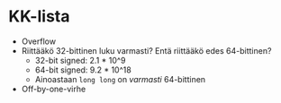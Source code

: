 # KK-lista

 - Overflow
  - Riittääkö 32-bittinen luku varmasti? Entä riittääkö edes 64-bittinen?
    - 32-bit signed: 2.1 * 10^9
    - 64-bit signed: 9.2 * 10^18
    - Ainoastaan `long long` on _varmasti_ 64-bittinen
 - Off-by-one-virhe
